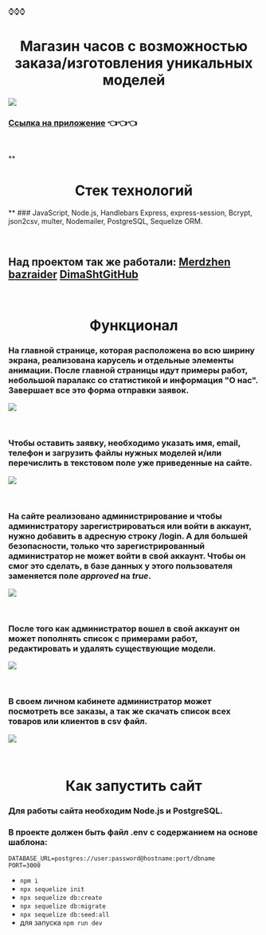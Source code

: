 :watch::watch::watch:**<h1 style="text-align: center">Магазин часов с возможностью заказа/изготовления уникальных моделей</h1>**
![](https://i.imgur.com/pbXPQku.jpg)
### **[Ссылка на приложение](https://wristwatches.herokuapp.com)** :point_left::point_left::point_left:
<p>&nbsp;</p>
**<h1 style="text-align: center">Стек технологий</h1>**
### JavaScript, Node.js, Handlebars Express, express-session, Bcrypt, json2csv, multer, Nodemailer, PostgreSQL, Sequelize ORM.
<p>&nbsp;</p>

## **Над проектом так же работали**: [Merdzhen](https://github.com/Merdzhen) [bazraider](https://github.com/bazraider) [DimaShtGitHub](https://github.com/DimaShtGitHub)
<p>&nbsp;</p>

**<h1 style="text-align: center">Функционал</h1>**

### На главной странице, которая расположена во всю ширину экрана, реализована карусель и отдельные элементы анимации. После главной страницы идут примеры работ, небольшой паралакс со статистикой и информация "О нас". Завершает все это форма отправки заявок.
![](wristwatch-store.gif)
<p>&nbsp;</p>

### Чтобы оставить заявку, необходимо указать имя, email, телефон и загрузить файлы нужных моделей и/или перечислить в текстовом поле уже приведенные на сайте.
![](https://i.imgur.com/OgrJ296.png)
<p>&nbsp;</p>

### На сайте реализовано администрирование и чтобы администратору зарегистрироваться или войти в аккаунт, нужно добавить в адресную строку /login. А для большей безопасности, только что зарегистрированный администратор не может войти в свой аккаунт. Чтобы он смог это сделать, в базе данных у этого пользователя заменяется поле ***approved*** на ***true***.

![](https://i.imgur.com/RyWyG5P.png)
<p>&nbsp;</p>

### После того как администратор вошел в свой аккаунт он может пополнять список с примерами работ, редактировать и удалять существующие модели.

![](add-wristwatch.gif)
<p>&nbsp;</p>

### В своем личном кабинете администратор может посмотреть все заказы, а так же скачать список всех товаров или клиентов в csv файл.

![](https://i.imgur.com/ln2Dj1w.png)
<p>&nbsp;</p>

**<h1 style="text-align: center">Как запустить сайт</h1>**
### Для работы сайта необходим Node.js и PostgreSQL.
### В проекте должен быть файл .env с содержанием на основе шаблона:
```
DATABASE_URL=postgres://user:password@hostname:port/dbname
PORT=3000
```
+ `npm i`
+ `npx sequelize init`
+ `npx sequelize db:create`
+ `npx sequelize db:migrate`
+ `npx sequelize db:seed:all`
+ для запуска `npm run dev`
